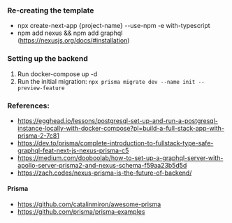 ### Re-creating the template
  * npx create-next-app {project-name} --use-npm -e with-typescript
  * npm add nexus && npm add graphql (https://nexusjs.org/docs/#installation)

### Setting up the backend
  1. Run docker-compose up -d 
  2. Run the initial migration: ```npx prisma migrate dev --name init --preview-feature``` 

### References:
  * https://egghead.io/lessons/postgresql-set-up-and-run-a-postgresql-instance-locally-with-docker-compose?pl=build-a-full-stack-app-with-prisma-2-7c81 
  * https://dev.to/prisma/complete-introduction-to-fullstack-type-safe-graphql-feat-next-js-nexus-prisma-c5
  * https://medium.com/dooboolab/how-to-set-up-a-graphql-server-with-apollo-server-prisma2-and-nexus-schema-f59aa23b5d5d 
  * https://zach.codes/nexus-prisma-is-the-future-of-backend/ 

  #### Prisma
  * https://github.com/catalinmiron/awesome-prisma
  * https://github.com/prisma/prisma-examples 